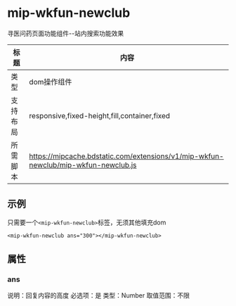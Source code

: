# mip-wkfun-newclub

寻医问药页面功能组件--站内搜索功能效果

标题|内容
----|----
类型|dom操作组件
支持布局|responsive,fixed-height,fill,container,fixed
所需脚本|https://mipcache.bdstatic.com/extensions/v1/mip-wkfun-newclub/mip-wkfun-newclub.js

## 示例

只需要一个`<mip-wkfun-newclub>`标签，无须其他填充dom

```
<mip-wkfun-newclub ans="300"></mip-wkfun-newclub>

```
## 属性

### ans

说明：回复内容的高度
必选项：是
类型：Number
取值范围：不限
